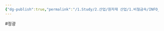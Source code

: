 ```yaml
---
{"dg-publish":true,"permalink":"/1.Study/2.산업/원자재 산업/1.비철금속/INFO_정련,제련,광산 등/정광/","created":"2024-11-20T21:02:28.627+09:00","updated":"2025-06-26T13:09:02.859+09:00"}
---
```


#정광 